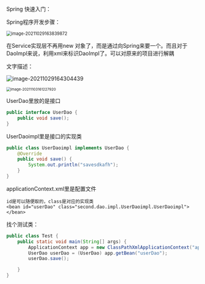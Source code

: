 Spring 快速入门：

Spring程序开发步骤：

<img src="C:\Users\HDULAB601\AppData\Roaming\Typora\typora-user-images\image-20211029163839872.png" alt="image-20211029163839872" style="zoom: 80%;" />

在Service实现层不再用new 对象了，而是通过向Spring来要一个。而且对于DaoImpl来说，利用xml来标识DaoImpl了。可以对原来的项目进行解耦

文字描述：

![image-20211029164304439](C:\Users\HDULAB601\AppData\Roaming\Typora\typora-user-images\image-20211029164304439.png)

<img src="C:\Users\HDULAB601\AppData\Roaming\Typora\typora-user-images\image-20211103161227920.png" alt="image-20211103161227920" style="zoom:67%;" />

UserDao里放的是接口

```java
public interface UserDao {
    public void save();
}
```

UserDaoimpl里是接口的实现类

```java
public class UserDaoimpl implements UserDao {
    @Override
    public void save() {
        System.out.println("savesdkafh");
    }
}
```

applicationContext.xml里是配置文件

```
id是可以随便取的，class是对应的实现类
<bean id="userDao" class="second.dao.impl.UserDaoimpl.UserDaoimpl"></bean>
```

找个测试类：

```java
public class Test {
    public static void main(String[] args) {
        ApplicationContext app = new ClassPathXmlApplicationContext("applicationContext.xml");
        UserDao userDao = (UserDao) app.getBean("userDao");
        userDao.save();

    }
}
```

